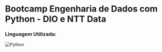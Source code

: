 # Bootcamp Engenharia de Dados com Python - DIO e NTT Data

### Linguagem Utilizada:
![Python](https://img.shields.io/badge/python-3670A0?style=for-the-badge&logo=python&logoColor=ffdd54)
